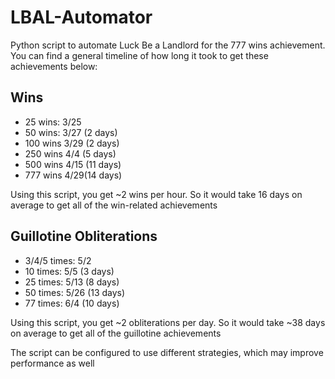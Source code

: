 # LBAL-Automator
Python script to automate Luck Be a Landlord for the 777 wins achievement.
You can find a general timeline of how long it took to get these achievements below:

Wins
---------------

* 25 wins: 3/25
* 50 wins: 3/27 (2 days)
* 100 wins 3/29 (2 days)
* 250 wins 4/4 (5 days)
* 500 wins 4/15 (11 days)
* 777 wins 4/29(14 days)

Using this script, you get ~2 wins per hour. So it would take 16 days on average to get all of the win-related achievements


Guillotine Obliterations
---------------
* 3/4/5 times: 5/2 
* 10 times: 5/5 (3 days)
* 25 times: 5/13 (8 days)
* 50 times: 5/26 (13 days)
* 77 times: 6/4 (10 days)

Using this script, you get ~2 obliterations per day. So it would take ~38 days on average to get all of the guillotine achievements

The script can be configured to use different strategies, which may improve performance as well
